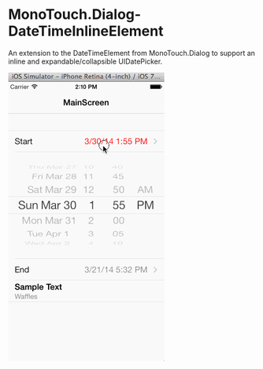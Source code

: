 MonoTouch.Dialog-DateTimeInlineElement
======================================

An extension to the DateTimeElement from MonoTouch.Dialog to support an inline and expandable/collapsible UIDatePicker.

![Animated Gif](/screenshots/DateTimeInlineElementRecording.gif)
